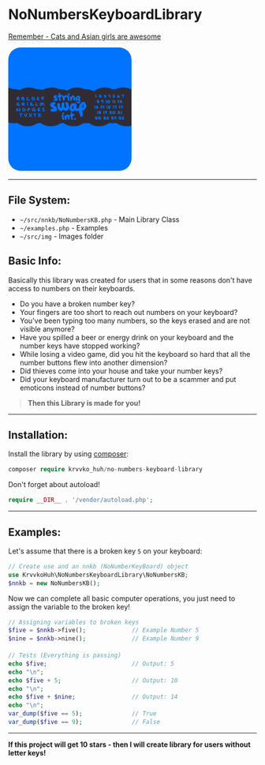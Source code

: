 # NoNumbersKeyboardLibrary

[Remember - Cats and Asian girls are awesome](https://github.com/krvvko)


<img src="src/img/logo.png" style="border-radius: 25px" alt="Logo" width="250"/>

___
## File System:

- `~/src/nnkb/NoNumbersKB.php` - Main Library Class
- `~/examples.php` - Examples
- `~/src/img` - Images folder

## Basic Info:

Basically this library was created for users that in some reasons don't have access
to numbers on their keyboards. 
 - Do you have a broken number key? 
 - Your fingers are too short to reach out numbers on your keyboard? 
 - You've been typing too many numbers, so the keys erased and are not visible anymore? 
 - Have you spilled a beer or energy drink on your keyboard and the number keys have stopped working?
 - While losing a video game, did you hit the keyboard so hard that all the number buttons flew into another dimension?
 - Did thieves come into your house and take your number keys?
 - Did your keyboard manufacturer turn out to be a scammer and put emoticons instead of number buttons?
> **Then this Library is made for you!** 
___
## Installation:
Install the library by using [composer](https://getcomposer.org/):
```php
composer require krvvko_huh/no-numbers-keyboard-library
```

Don't forget about autoload!
```php
require __DIR__ . '/vendor/autoload.php';
```
___
## Examples:
Let's assume that there is a broken key ```5``` on your keyboard:

```php
// Create use and an nnkb (NoNumberKeyBoard) object
use KrvvkoHuh\NoNumbersKeyboardLibrary\NoNumbersKB;
$nnkb = new NoNumbersKB();
```

Now we can complete all basic computer operations, you just need to 
assign the variable to the broken key!
```php
// Assigning variables to broken keys
$five = $nnkb->five();             // Example Number 5
$nine = $nnkb->nine();             // Example Number 9

// Tests (Everything is passing)
echo $five;                        // Output: 5
echo "\n";
echo $five + 5;                    // Output: 10
echo "\n";
echo $five + $nine;                // Output: 14
echo "\n";
var_dump($five == 5);              // True
var_dump($five == 9);              // False
```
___
**If this project will get 10 stars - then I will create library for users without letter keys!**
